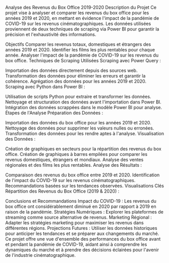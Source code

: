 Analyse des Revenus du Box Office 2019-2020
Description du Projet
Ce projet vise à analyser et comparer les revenus du box office pour les années 2019 et 2020, en mettant en évidence l'impact de la pandémie de COVID-19 sur les revenus cinématographiques. Les données utilisées proviennent de deux techniques de scraping via Power BI pour garantir la précision et l'exhaustivité des informations.

Objectifs
Comparer les revenus totaux, domestiques et étrangers des années 2019 et 2020.
Identifier les films les plus rentables pour chaque année.
Analyser l'impact de la pandémie de COVID-19 sur les revenus du box office.
Techniques de Scraping Utilisées
Scraping avec Power Query :

Importation des données directement depuis des sources web.
Transformation des données pour éliminer les erreurs et garantir la cohérence.
Agrégation des données pour les années 2019 et 2020.
Scraping avec Python dans Power BI :

Utilisation de scripts Python pour extraire et transformer les données.
Nettoyage et structuration des données avant l'importation dans Power BI.
Intégration des données scrappées dans le modèle Power BI pour analyse.
Étapes de l'Analyse
Préparation des Données :

Importation des données du box office pour les années 2019 et 2020.
Nettoyage des données pour supprimer les valeurs nulles ou erronées.
Transformation des données pour les rendre aptes à l'analyse.
Visualisation des Données :

Création de graphiques en secteurs pour la répartition des revenus du box office.
Création de graphiques à barres empilées pour comparer les revenus domestiques, étrangers et mondiaux.
Analyse des ventes régionales et des films les plus rentables.
Analyse des Résultats :

Comparaison des revenus du box office entre 2019 et 2020.
Identification de l'impact du COVID-19 sur les revenus cinématographiques.
Recommandations basées sur les tendances observées.
Visualisations Clés
Répartition des Revenus du Box Office (2019 & 2020) :

Conclusions et Recommandations
Impact du COVID-19 : Les revenus du box office ont considérablement diminué en 2020 par rapport à 2019 en raison de la pandémie.
Stratégies Numériques : Explorer les plateformes de streaming comme source alternative de revenus.
Marketing Régional : Adapter les stratégies marketing pour maximiser les revenus dans différentes régions.
Projections Futures : Utiliser les données historiques pour anticiper les tendances et se préparer aux changements du marché.
Ce projet offre une vue d'ensemble des performances du box office avant et pendant la pandémie de COVID-19, aidant ainsi à comprendre les dynamiques du marché et à prendre des décisions éclairées pour l'avenir de l'industrie cinématographique.


